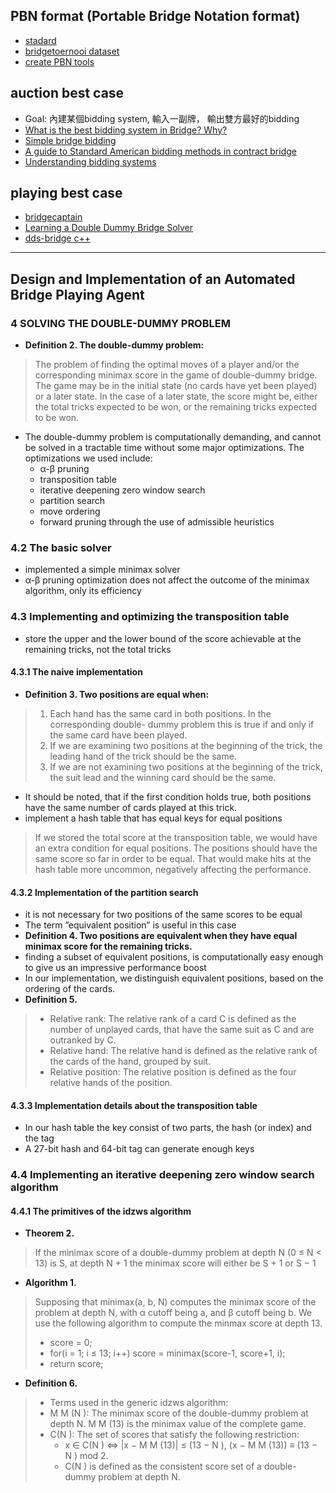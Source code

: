 ## PBN format (Portable Bridge Notation format)
- [stadard](https://www.tistis.nl/pbn/)
- [bridgetoernooi dataset](http://bridgetoernooi.com/index.php/home)
- [create PBN tools](http://www.himbuv.com/nieuw/english/diagram_en1)
## auction best case
- Goal: 內建某個bidding system, 輸入一副牌， 輸出雙方最好的bidding
- [What is the best bidding system in Bridge? Why?](https://www.quora.com/What-is-the-best-bidding-system-in-Bridge-Why)
- [Simple bridge bidding](http://www.cs.cmu.edu/~hde/bidding.htm)
- [A guide to Standard American bidding methods in contract bridge](https://sites.math.washington.edu/~jfrichey/misc_pdfs/Natural_Bridge_Bidding.pdf)
- [Understanding bidding systems](https://southcoastsun.co.za/130643/understanding-bidding-systems/)
## playing best case
- [bridgecaptain](http://www.bridgecaptain.com/downloadDD.html)
- [Learning a Double Dummy Bridge Solver](http://cs229.stanford.edu/proj2016/report/Mernagh-LearningADoubleDummyBridgeSolver-report.pdf)
- [dds-bridge c++](https://github.com/dds-bridge/dds)

---

## Design and Implementation of an Automated Bridge Playing Agent
### 4 SOLVING THE DOUBLE-DUMMY PROBLEM
- **Definition 2. The double-dummy problem:**
> The problem of finding the optimal moves of a player and/or the corresponding
> minimax score in the game of double-dummy bridge. The game may be in the initial
> state (no cards have yet been played) or a later state. In the case of a later state, the
> score might be, either the total tricks expected to be won, or the remaining tricks
> expected to be won.
- The double-dummy problem is computationally demanding, and cannot be solved in
a tractable time without some major optimizations. The optimizations we used include:
  - α-β pruning
  - transposition table
  - iterative deepening zero window search
  - partition search
  - move ordering
  - forward pruning through the use of admissible heuristics
### 4.2 The basic solver
- implemented a simple minimax solver
- α-β pruning optimization does not affect the outcome
of the minimax algorithm, only its efficiency
### 4.3 Implementing and optimizing the transposition table
- store the upper and the lower bound of the score achievable at the remaining
tricks, not the total tricks
#### 4.3.1 The naive implementation
- **Definition 3. Two positions are equal when:**
> 1. Each hand has the same card in both positions. In the corresponding double-
> dummy problem this is true if and only if the same card have been played.
> 2. If we are examining two positions at the beginning of the trick, the leading
> hand of the trick should be the same.
> 3. If we are not examining two positions at the beginning of the trick, the suit
> lead and the winning card should be the same.
- It should be noted, that if the first condition holds true, both positions have the
same number of cards played at this trick.
- implement a hash table that has equal keys for equal positions
> If we stored the total score at the transposition table, we would have an extra
> condition for equal positions. 
> The positions should have the same score so far in order to
> be equal. 
> That would make hits at the hash table more uncommon, negatively affecting
> the performance.
#### 4.3.2 Implementation of the partition search
- it is not necessary for two positions of the same scores to be equal
- The term ”equivalent position” is useful in this case
- **Definition 4. Two positions are equivalent when they have equal minimax score for
the remaining tricks.**
- finding a subset of equivalent positions, is computationally easy
enough to give us an impressive performance boost
- In our implementation, we distinguish equivalent positions, based on the ordering of
the cards.
- **Definition 5.**
> - Relative rank: The relative rank of a card C is defined as the number of unplayed
> cards, that have the same suit as C and are outranked by C.
> - Relative hand: The relative hand is defined as the relative rank of the cards of the
> hand, grouped by suit.
> - Relative position: The relative position is defined as the four relative hands of the
> position.
#### 4.3.3 Implementation details about the transposition table
- In our hash table the key consist of two parts, the hash (or index) and the tag
- A 27-bit hash and 64-bit tag can generate enough keys
### 4.4 Implementing an iterative deepening zero window search algorithm
#### 4.4.1 The primitives of the idzws algorithm
- **Theorem 2.**
> If the minimax score of a double-dummy problem at depth N (0 ≤ N <
> 13) is S, at depth N + 1 the minimax score will either be S + 1 or S − 1
- **Algorithm 1.** 
> Supposing that minimax(a, b, N) computes the minimax score of the problem at
> depth N, with α cutoff being a, and β cutoff being b. We use the following algorithm to compute
> the minmax score at depth 13.
> - score = 0;
> - for(i = 1; i ≤ 13; i++) score = minimax(score-1, score+1, i);
> - return score;
- **Definition 6.**
> - Terms used in the generic idzws algorithm:
> - M M (N ): The minimax score of the double-dummy problem at depth N. M M (13) is
> the minimax value of the complete game.
> - C(N ): The set of scores that satisfy the following restriction:
>   - x ∈ C(N ) ⇔ |x − M M (13)| ≤ (13 − N ), (x − M M (13)) ≡ (13 − N ) mod 2.
>   - C(N ) is defined as the consistent score set of a double-dummy problem at depth
N.
